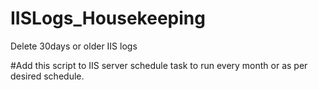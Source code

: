 # IISLogs_Housekeeping
Delete 30days or older IIS logs

#Add this script to IIS server schedule task to run every month or as per desired schedule.
